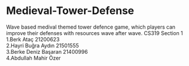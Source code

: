 # Medieval-Tower-Defense 
Wave based medival themed tower defence game, which players can improve their defenses with resources wave after wave.
CS319 Section 1
1.Berk Ataç 21200623 <br />
2.Hayri Buğra Aydın 21501555 <br />
3.Berke Deniz Başaran 21400996 <br />
4.Abdullah Mahir Özer<br />
